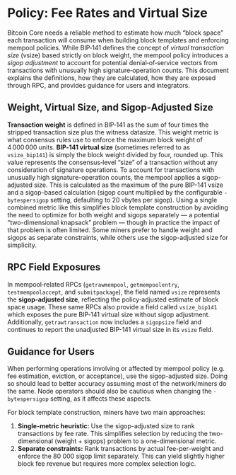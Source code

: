 # Policy: Fee Rates and Virtual Size

Bitcoin Core needs a reliable method to estimate how much “block space” each transaction will
consume when building block templates and enforcing mempool policies. While BIP‑141 defines
the concept of _virtual transaction size_ (vsize) based strictly on block weight, the mempool
policy introduces a _sigop adjustment_ to account for potential
denial‑of‑service vectors from transactions with unusually high signature‑operation counts. This
document explains the definitions, how they are calculated, how they are exposed through RPC, and
provides guidance for users and integrators.

## Weight, Virtual Size, and Sigop‑Adjusted Size

**Transaction weight** is defined in BIP‑141 as the sum of four times the stripped transaction size
plus the witness datasize. This weight metric is what consensus rules use to enforce the maximum
block weight of 4 000 000 units.
**BIP‑141 virtual size** (sometimes referred to as `vsize_bip141`) is simply the block weight divided
by four, rounded up. This value represents the consensus‑level “size” of a transaction without any
consideration of signature operations. To account for transactions with unusually high signature-operation counts,
the mempool applies a sigop-adjusted size. This is calculated as the maximum of the pure BIP-141 vsize
and a sigop-based calculation (sigop count multiplied by the configurable `-bytespersigop` setting,
defaulting to 20 vbytes per sigop). Using a single combined metric like this simplifies block template
construction by avoiding the need to optimize for both weight and sigops separately — a potential
“two-dimensional knapsack” problem — though in practice the impact of that problem is often limited.
Some miners prefer to handle weight and sigops as separate constraints, while others use the sigop-adjusted
size for simplicity.

## RPC Field Exposures

In mempool‑related RPCs (`getrawmempool`, `getmempoolentry`, `testmempoolaccept`, and `submitpackage`),
the field named `vsize` represents the **sigop‑adjusted size**, reflecting the policy‑adjusted estimate
of block space usage. These same RPCs also provide a field called `vsize_bip141` which exposes the
pure BIP‑141 virtual size without sigop adjustment. Additionally, `getrawtransaction` now includes
a `sigopsize` field and continues to report the unadjusted BIP-141 virtual size in its `vsize` field.

## Guidance for Users

When performing operations involving or affected by mempool policy (e.g. fee estimation, eviction, or acceptance),
use the sigop-adjusted size. Doing so should lead to better accuracy assuming most of the network/miners
do the same. Node operators should also be cautious when changing the `-bytespersigop` setting, as it
affects these aspects.

For block template construction, miners have two main approaches:
1. **Single-metric heuristic:** Use the sigop-adjusted size to rank transactions by fee rate.
   This simplifies selection by reducing the two-dimensional (weight + sigops) problem to a one-dimensional metric.
2. **Separate constraints:** Rank transactions by actual fee-per-weight and enforce the 80 000 sigop limit separately.
   This can yield slightly higher block fee revenue but requires more complex selection logic.
